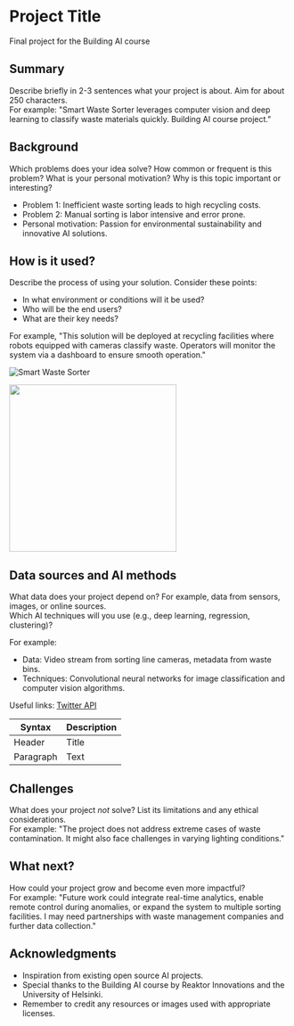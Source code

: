<!-- This is the markdown template for the final project of the Building AI course, 
created by Reaktor Innovations and University of Helsinki. 
Copy the template, paste it to your GitHub README and edit! -->

# Project Title

Final project for the Building AI course

## Summary

Describe briefly in 2-3 sentences what your project is about. Aim for about 250 characters.  
For example: "Smart Waste Sorter leverages computer vision and deep learning to classify waste materials quickly. Building AI course project."  

## Background

Which problems does your idea solve? How common or frequent is this problem? What is your personal motivation? Why is this topic important or interesting?

* Problem 1: Inefficient waste sorting leads to high recycling costs.
* Problem 2: Manual sorting is labor intensive and error prone.
* Personal motivation: Passion for environmental sustainability and innovative AI solutions.

## How is it used?

Describe the process of using your solution. Consider these points:  
- In what environment or conditions will it be used?  
- Who will be the end users?  
- What are their key needs?

For example, "This solution will be deployed at recycling facilities where robots equipped with cameras classify waste. Operators will monitor the system via a dashboard to ensure smooth operation."

![Smart Waste Sorter](https://upload.wikimedia.org/wikipedia/commons/5/5e/Sleeping_cat_on_her_back.jpg)

<img src="https://upload.wikimedia.org/wikipedia/commons/5/5e/Sleeping_cat_on_her_back.jpg" width="300">

## Data sources and AI methods

What data does your project depend on? For example, data from sensors, images, or online sources.  
Which AI techniques will you use (e.g., deep learning, regression, clustering)?

For example:  
- Data: Video stream from sorting line cameras, metadata from waste bins.
- Techniques: Convolutional neural networks for image classification and computer vision algorithms.

Useful links: [Twitter API](https://developer.twitter.com/en/docs)

| Syntax      | Description |
| ----------- | ----------- |
| Header      | Title       |
| Paragraph   | Text        |

## Challenges

What does your project _not_ solve? List its limitations and any ethical considerations.  
For example: "The project does not address extreme cases of waste contamination. It might also face challenges in varying lighting conditions."

## What next?

How could your project grow and become even more impactful?  
For example: "Future work could integrate real-time analytics, enable remote control during anomalies, or expand the system to multiple sorting facilities. I may need partnerships with waste management companies and further data collection."

## Acknowledgments

* Inspiration from existing open source AI projects.
* Special thanks to the Building AI course by Reaktor Innovations and the University of Helsinki.
* Remember to credit any resources or images used with appropriate licenses.
